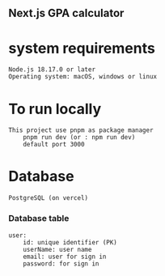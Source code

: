 ## Next.js GPA calculator

# system requirements
    Node.js 18.17.0 or later
    Operating system: macOS, windows or linux

# To run locally
    This project use pnpm as package manager
        pnpm run dev (or : npm run dev)
        default port 3000

# Database
    PostgreSQL (on vercel)

### Database table
    user:
        id: unique identifier (PK)
        userName: user name
        email: user for sign in 
        password: for sign in
